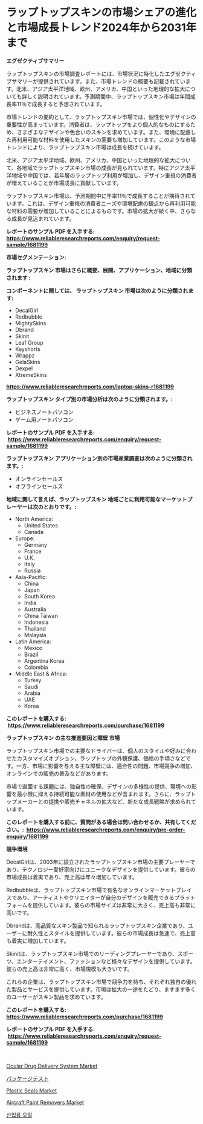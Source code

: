 <p><h1>ラップトップスキンの市場シェアの進化と市場成長トレンド2024年から2031年まで</h1></p><p><strong>エグゼクティブサマリー</strong></p>
<p><p>ラップトップスキンの市場調査レポートには、市場状況に特化したエグゼクティブサマリーが提供されています。また、市場トレンドの概要も記載されています。北米、アジア太平洋地域、欧州、アメリカ、中国といった地理的な拡大についても詳しく説明されています。予測期間中、ラップトップスキン市場は年間成長率11％で成長すると予想されています。</p><p>市場トレンドの要約として、ラップトップスキン市場では、個性化やデザインの重要性が高まっています。消費者は、ラップトップをより個人的なものにするため、さまざまなデザインや色合いのスキンを求めています。また、環境に配慮した再利用可能な材料を使用したスキンの需要も増加しています。このような市場トレンドにより、ラップトップスキン市場は成長を続けています。</p><p>北米、アジア太平洋地域、欧州、アメリカ、中国といった地理的な拡大について、各地域でラップトップスキン市場の成長が見られています。特にアジア太平洋地域や中国では、若年層のラップトップ利用が増加し、デザイン重視の消費者が増えていることが市場成長に貢献しています。</p><p>ラップトップスキン市場は、予測期間中に年率11％で成長することが期待されています。これは、デザイン重視の消費者ニーズや環境配慮の観点から再利用可能な材料の需要が増加していることによるものです。市場の拡大が続く中、さらなる成長が見込まれています。</p></p>
<p><strong>レポートのサンプル PDF を入手する: <a href="https://www.reliableresearchreports.com/enquiry/request-sample/1681199">https://www.reliableresearchreports.com/enquiry/request-sample/1681199</a></strong></p>
<p><strong>市場セグメンテーション:</strong></p>
<p><strong> ラップトップスキン 市場はさらに概要、展開、アプリケーション、地域に分類されます :</strong></p>
<p><strong>コンポーネントに関しては、 ラップトップスキン 市場は次のように分類されます: &nbsp;</strong></p>
<p><ul><li>DecalGirl</li><li>Redbubble</li><li>MightySkins</li><li>Dbrand</li><li>Skinit</li><li>Leaf Group</li><li>Keyshorts</li><li>Wrappz</li><li>GelaSkins</li><li>Dexpel</li><li>XtremeSkins</li></ul></p>
<p><strong><a href="https://www.reliableresearchreports.com/laptop-skins-r1681199">https://www.reliableresearchreports.com/laptop-skins-r1681199</a></strong></p>
<p><strong> ラップトップスキン タイプ別の市場分析は次のように分類されます。:</strong></p>
<p><ul><li>ビジネスノートパソコン</li><li>ゲーム用ノートパソコン</li></ul></p>
<p><strong>レポートのサンプル PDF を入手する: &nbsp;<a href="https://www.reliableresearchreports.com/enquiry/request-sample/1681199">https://www.reliableresearchreports.com/enquiry/request-sample/1681199</a></strong></p>
<p><strong> ラップトップスキン アプリケーション別の市場産業調査は次のように分類されます。:</strong></p>
<p><ul><li>オンラインセールス</li><li>オフラインセールス</li></ul></p>
<p><strong>地域に関して言えば、ラップトップスキン 地域ごとに利用可能なマーケットプレーヤーは次のとおりです。:</strong></p>
<p><ul>
    <li>
        North America:
        <ul>
            <li>United States</li>
            <li>Canada</li>
        </ul>
    </li>
    <li>
        Europe:
        <ul>
            <li>Germany</li>
            <li>France</li>
            <li>U.K.</li>
            <li>Italy</li>
            <li>Russia</li>
        </ul>
    </li>
    <li>
        Asia-Pacific:
        <ul>
            <li>China</li>
            <li>Japan</li>
            <li>South Korea</li>
            <li>India</li>
            <li>Australia</li>
            <li>China Taiwan</li>
            <li>Indonesia</li>
            <li>Thailand</li>
            <li>Malaysia</li>
        </ul>
    </li>
    <li>
        Latin America:
        <ul>
            <li>Mexico</li>
            <li>Brazil</li>
            <li>Argentina Korea</li>
            <li>Colombia</li>
        </ul>
    </li>
    <li>
        Middle East & Africa:
        <ul>
            <li>Turkey</li>
            <li>Saudi</li>
            <li>Arabia</li>
            <li>UAE</li>
            <li>Korea</li>
        </ul>
    </li>
    </ul></p>
<p><strong>このレポートを購入する: &nbsp;<a href="https://www.reliableresearchreports.com/purchase/1681199">https://www.reliableresearchreports.com/purchase/1681199</a></strong></p>
<p><strong>ラップトップスキン の主な推進要因と障壁 市場</strong></p>
<p><p>ラップトップスキン市場での主要なドライバーは、個人のスタイルや好みに合わせたカスタマイズオプション、ラップトップの外観保護、価格の手頃さなどです。一方、市場に影響を与える主な障壁には、適合性の問題、市場競争の増加、オンラインでの販売の普及などがあります。</p><p>市場で直面する課題には、独自性の確保、デザインの多様性の提供、環境への影響を最小限に抑える持続可能な素材の使用などが含まれます。さらに、ラップトップメーカーとの提携や販売チャネルの拡大など、新たな成長戦略が求められています。</p></p>
<p><strong>このレポートを購入する前に、質問がある場合は問い合わせるか、共有してください。:&nbsp; <a href="https://www.reliableresearchreports.com/enquiry/pre-order-enquiry/1681199">https://www.reliableresearchreports.com/enquiry/pre-order-enquiry/1681199</a></strong></p>
<p><strong>競争環境</strong></p>
<p><p>DecalGirlは、2003年に設立されたラップトップスキン市場の主要プレーヤーであり、テクノロジー愛好家向けにユニークなデザインを提供しています。彼らの市場成長は着実であり、売上高は年々増加しています。</p><p>Redbubbleは、ラップトップスキン市場で有名なオンラインマーケットプレイスであり、アーティストやクリエイターが自分のデザインを販売できるプラットフォームを提供しています。彼らの市場サイズは非常に大きく、売上高も非常に高いです。</p><p>Dbrandは、高品質なスキン製品で知られるラップトップスキン企業であり、ユーザーに耐久性とスタイルを提供しています。彼らの市場成長は急速で、売上高も着実に増加しています。</p><p>Skinitは、ラップトップスキン市場でのリーディングプレーヤーであり、スポーツ、エンターテイメント、ファッションなど様々なデザインを提供しています。彼らの売上高は非常に高く、市場規模も大きいです。</p><p>これらの企業は、ラップトップスキン市場で競争力を持ち、それぞれ独自の優れた製品とサービスを提供しています。市場は拡大の一途をたどり、ますます多くのユーザーがスキン製品を求めています。</p></p>
<p><strong>このレポートを購入する: &nbsp; <a href="https://www.reliableresearchreports.com/purchase/1681199">https://www.reliableresearchreports.com/purchase/1681199</a></strong></p>
<p><strong>レポートのサンプル PDF を入手する: &nbsp;<a href="https://www.reliableresearchreports.com/enquiry/request-sample/1681199">https://www.reliableresearchreports.com/enquiry/request-sample/1681199</a></strong><strong></strong></p>
<p>&nbsp;</p>
<p><p><a href="https://github.com/dringals/Market-Research-Report-List-3/blob/main/ocular-drug-delivery-system-market.md">Ocular Drug Delivery System Market</a></p><p><a href="https://github.com/dandier2003/Market-Research-Report-List-1/blob/main/848284623400.md">パッケージテスト</a></p><p><a href="https://www.linkedin.com/pulse/plastic-seals-market-size-share-amp-trends-analysis-report-0z7we?trackingId=omiJMwzpOnontpTVr%2BtFcQ%3D%3D">Plastic Seals Market</a></p><p><a href="https://www.linkedin.com/pulse/global-aircraft-paint-removers-market-size-trends-insights-wjpse?trackingId=Uxh6BgscSWOatOc6jsyddA%3D%3D">Aircraft Paint Removers Market</a></p><p><a href="https://github.com/OwenHamiytll568745/Market-Research-Report-List-1/blob/main/620549421284.md">산업용 오일</a></p></p>